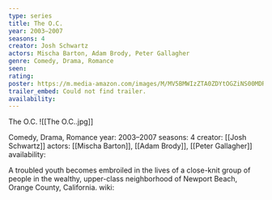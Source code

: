 ```yaml
---
type: series
title: The O.C.
year: 2003–2007
seasons: 4
creator: Josh Schwartz
actors: Mischa Barton, Adam Brody, Peter Gallagher
genre: Comedy, Drama, Romance
seen:
rating: 
poster: https://m.media-amazon.com/images/M/MV5BMWIzZTA0ZDYtOGZiNS00MDRiLWJkNzMtN2RiMzVmMjZjYTJiXkEyXkFqcGdeQXVyODIxOTMwMjk@._V1_SX300.jpg
trailer_embed: Could not find trailer.
availability:
---
```

The O.C.
![[The O.C..jpg]]

Comedy, Drama, Romance
year: 2003–2007
seasons: 4
creator: [[Josh Schwartz]]
actors: [[Mischa Barton]], [[Adam Brody]], [[Peter Gallagher]]
availability:

A troubled youth becomes embroiled in the lives of a close-knit group of people in the wealthy, upper-class neighborhood of Newport Beach, Orange County, California.
wiki: 


